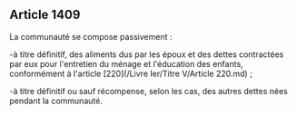 Article 1409
----
La communauté se compose passivement :

-à titre définitif, des aliments dus par les époux et des dettes contractées par
eux pour l'entretien du ménage et l'éducation des enfants, conformément à
l'article [220](/Livre Ier/Titre V/Article 220.md) ;

-à titre définitif ou sauf récompense, selon les cas, des autres dettes nées
pendant la communauté.

